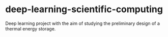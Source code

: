 # deep-learning-scientific-computing
Deep learning project with the aim of studying the preliminary design of a thermal energy storage.
